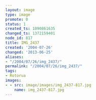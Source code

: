 ```yaml
---
layout: image
type: image
promote: 0
status: 1
created_ts: 1090861635
changed_ts: 1372159401
node_id: 817
title: IMG_2437
created: '2004-07-26'
changed: '2013-06-25'
aliases:
- "/2004/07/26/img_2437/"
permalink: "/2004/07/26/img_2437/"
tags:
- Rotorua
images:
- - src: image/images/img_2437-817.jpg
    name: img_2437-817.jpg
---
```



